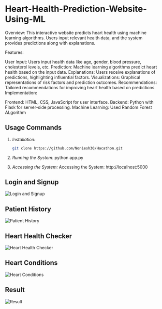 # Heart-Health-Prediction-Website-Using-ML
Overview:
This interactive website predicts heart health using machine learning algorithms. Users input relevant health data, and the system provides predictions along with explanations.

Features:

User Input: Users input health data like age, gender, blood pressure, cholesterol levels, etc.
Prediction: Machine learning algorithms predict heart health based on the input data.
Explanations: Users receive explanations of predictions, highlighting influential factors.
Visualizations: Graphical representations of risk factors and prediction outcomes.
Recommendations: Tailored recommendations for improving heart health based on predictions.
Implementation:

Frontend: HTML, CSS, JavaScript for user interface.
Backend: Python with Flask for server-side processing.
Machine Learning: Used Random Forest ALgorithm

## Usage Commands

1. *Installation:*
   ```bash
   git clone https://github.com/Noniesh30/Hacathon.git
   
2. *Running the System:*
   python app.py

3. *Accessing the System:*
  Accessing the System:
  http://localhost:5000


 
## Login and Signup

![Login and Signup](1.png)

## Patient History

![Patient History](2.png)

## Heart Health Checker

![Heart Health Checker](3.png)

## Heart Conditions

![Heart Conditions](4.png)

## Result

![Result](5.png)